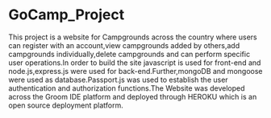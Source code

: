 # GoCamp_Project
This project is a website for Campgrounds across the country where users can register with an account,view campgrounds added by others,add campgrounds individually,delete campgrounds and can perform specific user operations.In order to build the site javascript is used for front-end and node.js,express.js were used for back-end.Further,mongoDB and mongoose were used as database.Passport.js was used to establish the user authentication and authorization functions.The Website was developed across the Groom IDE platform and deployed through HEROKU which is an open source deployment platform.
